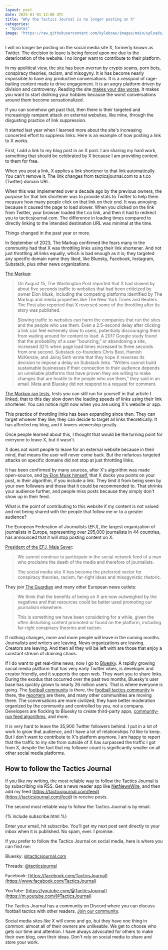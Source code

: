 ```yaml
---
layout: post
date: 2025-01-01 12:00 UTC
title: "Why the Tactics Journal is no longer posting on X"
categories:
- "Updates"
image: "https://raw.githubusercontent.com/kyleboas/images/main/uploads/2024/12/29/Image-29Dec2024_15:15:51.png"
---
```


I will no longer be posting on the social media site X, formerly known as Twitter. The decision to leave is being forced upon me due to the deterioration of the website. I no longer want to contribute to their platform.

<!---more--->

In my apolitical view, the site has been overrun by crypto scams, porn bots, conspiracy theories, racism, and misogyny. It is has become nearly impossible to have any productive conversations. It is a cesspool of rage-baiting content made to drive engagement. It is an angry platform driven by division and controversy. Reading the site [makes your day worse](https://holapapi.substack.com/p/x-out). It makes you want to start disliking your hobbies because the worst conversations around them become sensationalized.

If you can somehow get past that, then there is their targeted and increasingly rampant attack on external websites, like mine, through the disgusting practice of link suppression.

It started last year when I learned more about the site's increasing concerted effort to suppress links. Here is an example of how posting a link to X works.

First, I add a link to my blog post in an X post. I am sharing my hard work, something that should be celebrated by X because I am providing content to them for free.

When you post a link, X applies a link shortener to that link automatically. You can't remove it. The link changes from tacticsjournal.com to a t.co (Twitter) domain URL. 

When this was implemented over a decade ago by the previous owners, the purpose for that link shortener was to provide stats to Twitter to help them measure how many people click on that link on their end. It was annoying because it caused the page to load slower. When you clicked on the link from Twitter, your browser loaded the t.co link, and then it had to redirect you to tacticsjournal.com. The difference in loading times compared to directly linking to the intended destination URL was minimal at the time.

Things changed in the past year or more.

In September of 2023, The Markup confirmed the fears many in the community had that X was throttling links using their link shortener. And not just throttling all links equally, which is bad enough as it is; they targeted any specific domain name they liked, like Bluesky, Facebook, Instagram, Substack, plus other news organizations.

[The Markup](https://themarkup.org/investigations/2023/09/15/twitter-is-still-throttling-competitors-links-check-for-yourself):

> On August 15, The Washington Post reported that X had slowed by about five seconds traffic to websites that had been criticized by owner Elon Musk, including the competing platforms identified by The Markup and media properties like The New York Times and Reuters. The Post also reported that X reversed some of the throttling after its story was published.
> 
> Slowing traffic to websites can harm the companies that run the sites and the people who use them. Even a 2.5-second delay after clicking a link can feel extremely slow to users, potentially discouraging them from waiting around for content to load. A 2017 Google study found that the probability of a user “bouncing,” or abandoning a site, increased 32% when page load times increased to three seconds from one second. Substack co-founders Chris Best, Hamish McKenzie, and Jairaj Seth wrote that they hope X reverses its decision to impose a delay on Substack links. “Writers cannot build sustainable businesses if their connection to their audience depends on unreliable platforms that have proven they are willing to make changes that are hostile to the people who use them,” they said in an email. Meta and Bluesky did not respond to a request for comment. 

[The Markup ran tests](https://themarkup.org/investigations/2023/09/15/twitter-is-still-throttling-competitors-links-check-for-yourself), tests you can still run for yourself in that article I linked, that to this day slow down the loading speeds of links using their link shortener. You can notice right now when you are using X's website or app.

This practice of throttling links has been expanding since then. They can target whoever they like; they can decide to target all links theoretically. It has affected my blog, and it lowers viewership greatly.

Once people learned about this, I thought that would be the turning point for everyone to leave X, but it wasn't.

X does not want people to leave for an external website because in their mind, that means the user will never come back. But the nefarious targeted attacks on specific domains did not stop at just throttling links.

It has been confirmed by many sources, after X's algorithm was made open-source, and [by Elon Musk himself](https://cybernews.com/news/musk-x-posts-with-links-suppression/), that X docks you points on your post, in their algorithm, if you include a link. They limit it from being seen by your own followers and those that it could be recommended to. That shrinks your audience further, and people miss posts because they simply don't show up in their feed.

What is the point of contributing to this website if my content is not valued and not being shared with the people that follow me or to a greater audience?

The European Federation of Journalists (EFJ), the largest organization of journalists in Europe, representing over 295,000 journalists in 44 countries, has announced that it will stop posting content on X.

[President of the EFJ, Maja Sever](https://www.thelondoneconomic.com/news/media/european-federation-of-journalists-to-stop-posting-content-on-x-386598/):

> We cannot continue to participate in the social network feed of a man who proclaims the death of the media and therefore of journalists.
> 
> The social media site X has become the preferred vector for conspiracy theories, racism, far-right ideas and misogynistic rhetoric.

They join [The Guardian](https://www.theguardian.com/media/2024/nov/13/why-the-guardian-is-no-longer-posting-on-x) and many other European news outlets:

> We think that the benefits of being on X are now outweighed by the negatives and that resources could be better used promoting our journalism elsewhere.
> 
> This is something we have been considering for a while, given the often disturbing content promoted or found on the platform, including far-right conspiracy theories and racism.

If nothing changes, more and more people will leave in the coming months. Journalists and writers are leaving. News organizations are leaving. Creators are leaving. And then all they will be left with are those that enjoy a constant stream of draining chaos.

If I do want to get real-time news, now I go to [Bluesky](https://bsky.app). A rapidly growing social media platform that has very early Twitter vibes, is developer and creator friendly, and it supports the open web. They want you to share links. During the exodus that occurred over the past two months, Bluesky's user base has quickly grown to nearly 26 million users. That is where everyone is going. The [football community](https://bsky.app/profile/did:plc:k4wb5un5qj3yyvfjqg2ru7xa/lists/3latzdktcsb2p) is there, the [football tactics community](https://bsky.app/profile/did:plc:k4wb5un5qj3yyvfjqg2ru7xa/lists/3latysx7vda23) is there, the [reporters](https://bsky.app/profile/kyleboas.com/lists/3lavzh72qhn2c) are there, and many other communities are moving there. The conversations are more civilized; they have better moderation organized by the community and controlled by you, not a company. Developers are flocking to Bluesky to create third-party apps, [community-run feed algorithms](https://bsky.app/profile/did:plc:7w24ow4h2ntfosqfjswneio2), and more.

It is very hard to leave the 35,900 Twitter followers behind. I put in a lot of work to grow that audience, and I have a lot of relationships I'd like to keep. But I don't want to contribute to X's platform anymore. I am happy to report that the traffic to my site from outside of X has surpassed the traffic I got from X, despite the fact that my follower count is significantly smaller on all other social media platforms.

## How to follow the Tactics Journal

If you like my writing, the most reliable way to follow the Tactics Journal is by subscribing via RSS. Get a news reader app like [NetNewsWire](https://apps.apple.com/us/app/netnewswire-rss-reader/id1480640210), and then add my feed [https://tacticsjournal.com/feed](https://tacticsjournal.com/feed) to receive posts.

The second most reliable way to follow the Tactics Journal is by email.

{% include subscribe.html %}

Enter your email, hit subscribe. You’ll get my next post sent directly to your inbox when it is published. No spam, ever. I promise.

If you prefer to follow the Tactics Journal on social media, here is where you can find me:

Bluesky: [@tacticsjournal.com](https://bsky.app/profile/tacticsjournal.com)

Threads: [@tacticsjournal](https://www.threads.net/@tacticsjournal)

Facebook: [https://facebook.com/TacticsJournal](https://www.facebook.com/TacticsJournal)

YouTube: [https://youtube.com/@TacticsJournal](https://m.youtube.com/@TacticsJournal)

The Tactics Journal has a community on Discord where you can discuss football tactics with other readers. [Join our community](https://discord.gg/7fhGJAZjwB).

Social media sites like X will come and go, but they have one thing in common: almost all of their owners are unlikeable. We get to choose who gets our time and attention. I have always advocated for others to make their own blog, own their ideas. Don't rely on social media to share and store your work.
